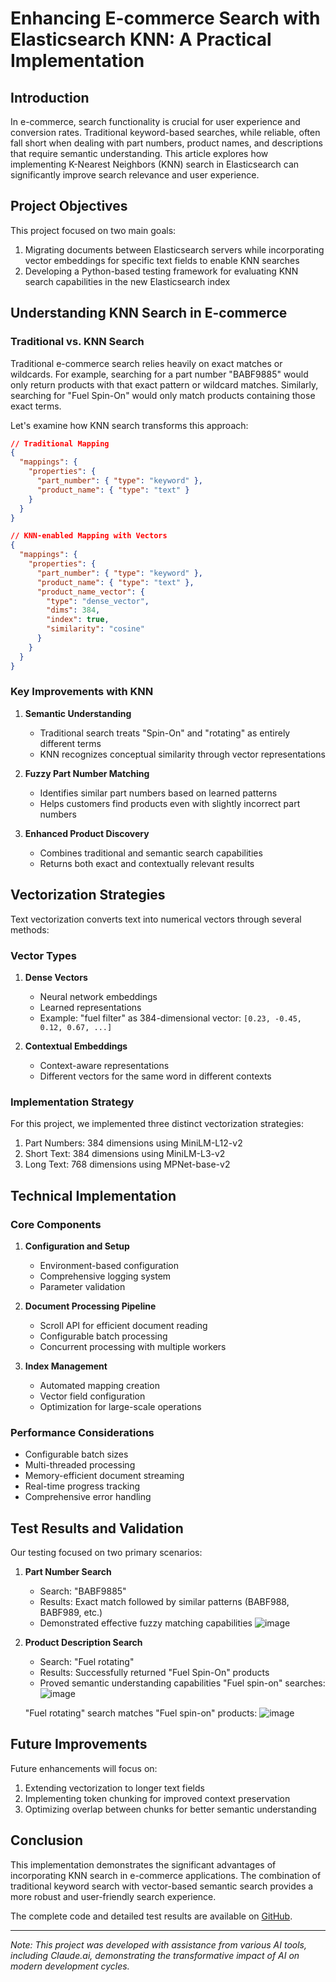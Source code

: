 # Enhancing E-commerce Search with Elasticsearch KNN: A Practical Implementation

## Introduction

In e-commerce, search functionality is crucial for user experience and conversion rates. Traditional keyword-based searches, while reliable, often fall short when dealing with part numbers, product names, and descriptions that require semantic understanding. This article explores how implementing K-Nearest Neighbors (KNN) search in Elasticsearch can significantly improve search relevance and user experience.

## Project Objectives

This project focused on two main goals:
1. Migrating documents between Elasticsearch servers while incorporating vector embeddings for specific text fields to enable KNN searches
2. Developing a Python-based testing framework for evaluating KNN search capabilities in the new Elasticsearch index

## Understanding KNN Search in E-commerce

### Traditional vs. KNN Search

Traditional e-commerce search relies heavily on exact matches or wildcards. For example, searching for a part number "BABF9885" would only return products with that exact pattern or wildcard matches. Similarly, searching for "Fuel Spin-On" would only match products containing those exact terms.

Let's examine how KNN search transforms this approach:

```json
// Traditional Mapping
{
  "mappings": {
    "properties": {
      "part_number": { "type": "keyword" },
      "product_name": { "type": "text" }
    }
  }
}

// KNN-enabled Mapping with Vectors
{
  "mappings": {
    "properties": {
      "part_number": { "type": "keyword" },
      "product_name": { "type": "text" },
      "product_name_vector": {
        "type": "dense_vector",
        "dims": 384,
        "index": true,
        "similarity": "cosine"
      }
    }
  }
}
```

### Key Improvements with KNN

1. **Semantic Understanding**
   - Traditional search treats "Spin-On" and "rotating" as entirely different terms
   - KNN recognizes conceptual similarity through vector representations

2. **Fuzzy Part Number Matching**
   - Identifies similar part numbers based on learned patterns
   - Helps customers find products even with slightly incorrect part numbers

3. **Enhanced Product Discovery**
   - Combines traditional and semantic search capabilities
   - Returns both exact and contextually relevant results

## Vectorization Strategies

Text vectorization converts text into numerical vectors through several methods:

### Vector Types

1. **Dense Vectors**
   - Neural network embeddings
   - Learned representations
   - Example: "fuel filter" as 384-dimensional vector: `[0.23, -0.45, 0.12, 0.67, ...]`

2. **Contextual Embeddings**
   - Context-aware representations
   - Different vectors for the same word in different contexts

### Implementation Strategy

For this project, we implemented three distinct vectorization strategies:

1. Part Numbers: 384 dimensions using MiniLM-L12-v2
2. Short Text: 384 dimensions using MiniLM-L3-v2
3. Long Text: 768 dimensions using MPNet-base-v2

## Technical Implementation

### Core Components

1. **Configuration and Setup**
   - Environment-based configuration
   - Comprehensive logging system
   - Parameter validation

2. **Document Processing Pipeline**
   - Scroll API for efficient document reading
   - Configurable batch processing
   - Concurrent processing with multiple workers

3. **Index Management**
   - Automated mapping creation
   - Vector field configuration
   - Optimization for large-scale operations

### Performance Considerations

- Configurable batch sizes
- Multi-threaded processing
- Memory-efficient document streaming
- Real-time progress tracking
- Comprehensive error handling

## Test Results and Validation

Our testing focused on two primary scenarios:

1. **Part Number Search**
   - Search: "BABF9885"
   - Results: Exact match followed by similar patterns (BABF988, BABF989, etc.)
   - Demonstrated effective fuzzy matching capabilities
     ![image](https://github.com/user-attachments/assets/54a7ac94-29e1-49a3-8aaa-f8ac1c99cedd)


2. **Product Description Search**
   - Search: "Fuel rotating"
   - Results: Successfully returned "Fuel Spin-On" products
   - Proved semantic understanding capabilities
     "Fuel spin-on" searches:
   ![image](https://github.com/user-attachments/assets/b3daf819-12f8-42b8-b1b5-eae9fdf3fc1e)

    "Fuel rotating" search matches "Fuel spin-on" products:
  ![image](https://github.com/user-attachments/assets/d5628edd-8077-48c1-aafe-245058618dd0)



## Future Improvements

Future enhancements will focus on:

1. Extending vectorization to longer text fields
2. Implementing token chunking for improved context preservation
3. Optimizing overlap between chunks for better semantic understanding

## Conclusion

This implementation demonstrates the significant advantages of incorporating KNN search in e-commerce applications. The combination of traditional keyword search with vector-based semantic search provides a more robust and user-friendly search experience.

The complete code and detailed test results are available on [GitHub](https://github.com/tezgiden/Elasticsearch-KNN-Search).

---

*Note: This project was developed with assistance from various AI tools, including Claude.ai, demonstrating the transformative impact of AI on modern development cycles.*
